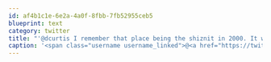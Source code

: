 ```yaml
---
id: af4b1c1e-6e2a-4a0f-8fbb-7fb52955ceb5
blueprint: text
category: twitter
title: "'@dcurtis I remember that place being the shiznit in 2000. It was so cool that even Microsoft had a store in it."
caption: '<span class="username username_linked">@<a href="https://twitter.com/dcurtis" title="dustin curtis">dcurtis</a></span> I remember that place being the shiznit in 2000. It was so cool that even Microsoft had a store in it.'
---
```


